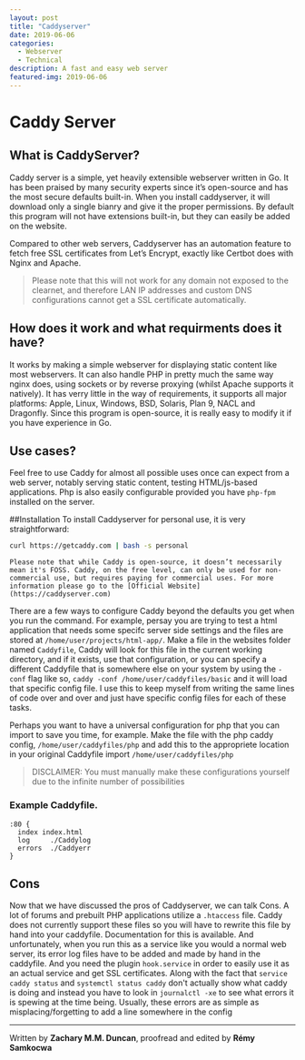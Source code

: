 ```yaml
---
layout: post
title: "Caddyserver"
date: 2019-06-06
categories:
  - Webserver
  - Technical
description: A fast and easy web server
featured-img: 2019-06-06
---
```


# Caddy Server
## What is CaddyServer?

Caddy server is a simple, yet heavily extensible webserver written in Go. It has been praised by many security experts since it’s open-source and has the most secure defaults built-in. When you install caddyserver, it will download only a single bianry and give it the proper permissions. By default this program will not have extensions built-in, but they can easily be added on the website.

Compared to other web servers, Caddyserver has an automation feature to fetch free SSL certificates from Let’s Encrypt, exactly like Certbot does with Nginx and Apache.

> Please note that this will not work for any domain not exposed to the clearnet, and therefore LAN IP addresses and custom DNS configurations cannot get a SSL certificate automatically.

## How does it work and what requirments does it have?

It works by making a simple webserver for displaying static content like most webservers. It can also handle PHP in pretty much the same way nginx does, using sockets or by reverse proxying (whilst Apache supports it natively). It has verry little in the way of requirements, it supports all major platforms: Apple, Linux, Windows, BSD, Solaris, Plan 9, NACL and Dragonfly. Since this program is open-source, it is really easy to modify it if you have experience in Go.

## Use cases?

Feel free to use Caddy for almost all possible uses once can expect from a web server, notably serving static content, testing HTML/js-based applications. Php is also easily configurable provided you have `php-fpm` installed on the server.

##Installation
To install Caddyserver for personal use, it is very straightforward:

```sh
curl https://getcaddy.com | bash -s personal
```

    Please note that while Caddy is open-source, it doesn’t necessarily mean it's FOSS. Caddy, on the free level, can only be used for non-commercial use, but requires paying for commercial uses. For more information please go to the [Official Website](https://caddyserver.com)

There are a few ways to configure Caddy beyond the defaults you get when you run the command. 
For example, persay you are trying to test a html application that needs some specifc server side settings and the files are stored at `/home/user/projects/html-app/`. 
Make a file in the websites folder named `Caddyfile`, Caddy will look for this file in the current working directory, and if it exists, use that configuration, or you can specify a different Caddyfile that is somewhere else on your system by using the `-conf` flag like so, `caddy -conf /home/user/caddyfiles/basic` and it will load that specific config file. I use this to keep myself from writing the same lines of code over and over and just have specific config files for each of these tasks.

Perhaps you want to have a universal configuration for php that you can import to save you time, for example. Make the file with the php caddy config, `/home/user/caddyfiles/php` and add this to the appropriete location in your original Caddyfile import `/home/user/caddyfiles/php`

> DISCLAIMER: You must manually make these configurations yourself due to the infinite number of possibilities

### Example Caddyfile.

```
:80 {
  index index.html
  log     ./Caddylog
  errors  ./Caddyerr
}
```

## Cons
Now that we have discussed the pros of Caddyserver, we can talk Cons. A lot of forums and prebuilt PHP applications utilize a `.htaccess` file. Caddy does not currently support these files so you will have to rewrite this file by hand into your caddyfile. Documentation for this is available.
And unfortunately, when you run this as a service like you would a normal web server, its error log files have to be added and made by hand in the caddyfile.
And you need the plugin `hook.service` in order to easily use it as an actual service and get SSL certificates. Along with the fact that `service caddy status` and `systemctl status caddy` don't actually show what caddy is doing and instead you have to look in `journalctl -xe` to see what errors it is spewing at the time being. Usually, these errors are as simple as misplacing/forgetting to add a line somewhere in the config 

---
Written by **Zachary M.M. Duncan**, proofread and edited by **Rémy Samkocwa**
